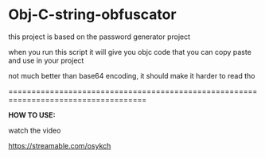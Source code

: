 # Obj-C-string-obfuscator
this project is based on the password generator project 

when you run this script it will give you objc code that you can copy paste and use in your project

not much better than base64 encoding, it should make it harder to read tho 

====================================================================================

**HOW TO USE:**

watch the video

https://streamable.com/osykch

